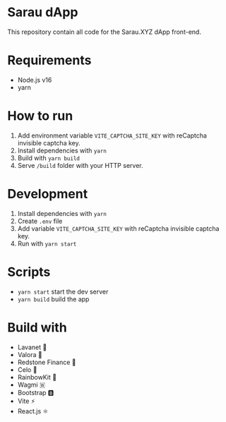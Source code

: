 # Sarau dApp

This repository contain all code for the Sarau.XYZ dApp front-end.

# Requirements

- Node.js v16
- yarn

# How to run

1. Add environment variable `VITE_CAPTCHA_SITE_KEY` with reCaptcha invisible captcha key.
2. Install dependencies with `yarn`
3. Build with `yarn build`
4. Serve `/build` folder with your HTTP server.

# Development

1. Install dependencies with `yarn`
2. Create `.env` file
3. Add variable `VITE_CAPTCHA_SITE_KEY` with reCaptcha invisible captcha key.
4. Run with `yarn start`

# Scripts

- `yarn start` start the dev server
- `yarn build` build the app

# Build with

- Lavanet 🌋
- Valora 🌱
- Redstone Finance 🔺
- Celo 💚
- RainbowKit 🌈
- Wagmi 🇼
- Bootstrap 🅱️
- Vite ⚡
- React.js ⚛️
